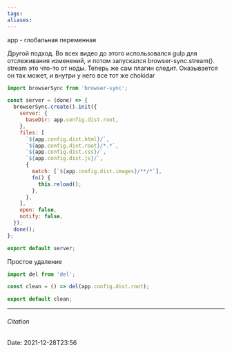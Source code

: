 ```yaml
---
tags: 
aliases: 
---
```

app - глобальная переменная

Другой подход. Во всех видео до этого использовался gulp для отслеживания изменений, и потом запускался browser-sync.stream(). stream это что-то от ноды. Теперь же сам плагин следит. Оказывается он так может, и внутри у него все тот же chokidar
```js
import browserSync from 'browser-sync';

const server = (done) => {
  browserSync.create().init({
    server: {
      baseDir: app.config.dist.root,
    },
    files: [
      `${app.config.dist.html}/`,
      `${app.config.dist.root}/*.*`,
      `${app.config.dist.css}/`,
      `${app.config.dist.js}/`,
      {
        match: [`${app.config.dist.images}/**/*`],
        fn() {
          this.reload();
        },
      },
    ],
    open: false,
    notify: false,
  });
  done();
};

export default server;

```

Простое удаление
```js 
import del from 'del';

const clean = () => del(app.config.dist.root);

export default clean;

```
---
###### Citation
Date: 2021-12-28T23:56
